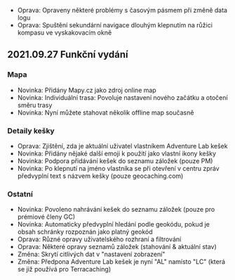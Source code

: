 - Oprava: Opraveny některé problémy s časovým pásmem při změně data logu
- Oprava: Spuštění sekundární navigace dlouhým klepnutím na růžici kompasu ve vyskakovacím okně

## 2021.09.27 Funkční vydání

### Mapa
- Novinka: Přidány Mapy.cz jako zdroj online map
- Novinka: Individuální trasa: Povoluje nastavení nového začátku a otočení směru trasy
- Novinka: Nyní můžete stahovat několik offline map současně

### Detaily kešky
- Oprava: Zjištění, zda je aktuální uživatel vlastníkem Adventure Lab kešek
- Novinka: Přidány nějaké další emoji k použití jako vlastní ikony kešky
- Novinka: Podpora přidávání kešek do seznamu záložek (pouze PM)
- Novinka: Po klepnutí na jméno vlastníka se při otevření v centru zpráv předvyplní text s názvem kešky (pouze geocaching.com)

### Ostatní
- Novinka: Povoleno nahrávání kešek do seznamu záložek (pouze pro prémiové členy GC)
- Novinka: Automaticky předvyplní hledání podle geokódu, pokud je obsah schránky rozpoznán jako platný geokód
- Oprava: Různé opravy uživatelského rozhraní a filtrování
- Oprava: Některé opravy seznamů záložek (stahování & aktuální stav)
- Změna: Skrytí citlivých dat v "nastavení zobrazení"
- Změna: Předpona Adventure Lab kešek je nyní "AL" namísto "LC" (která se již používá pro Terracaching)
